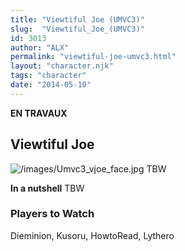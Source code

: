 ```yaml
---
title: "Viewtiful Joe (UMVC3)"
slug:  "Viewtiful_Joe_(UMVC3)"
id: 3013
author: "ALX"
permalink: "viewtiful-joe-umvc3.html"
layout: "character.njk"
tags: "character"
date: "2014-05-10"
---
```


**EN TRAVAUX**

## Viewtiful Joe

![](/images/Umvc3_vjoe_face.jpg‎ "/images/Umvc3_vjoe_face.jpg‎") TBW

**In a nutshell** TBW

### Players to Watch

Dieminion, Kusoru, HowtoRead, Lythero
